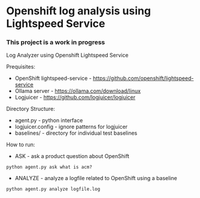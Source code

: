 # Openshift log analysis using Lightspeed Service
### This project is a work in progress
Log Analyzer using Openshift Lightspeed Service

Prequisites:
* OpenShift lightspeed-service - https://github.com/openshift/lightspeed-service
* Ollama server - https://ollama.com/download/linux
* Logjuicer - https://github.com/logjuicer/logjuicer

Directory Structure:

* agent.py - python interface
* logjuicer.config - ignore patterns for logjuicer
* baselines/ - directory for individual test baselines

How to run:
* ASK - ask a product question about OpenShift

`python agent.py ask what is acm?`

* ANALYZE - analyze a logfile related to OpenShift using a baseline

`python agent.py analyze logfile.log`